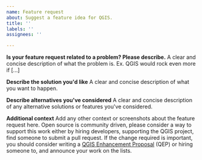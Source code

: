 ```yaml
---
name: Feature request
about: Suggest a feature idea for QGIS.
title: ''
labels: ''
assignees: ''

---
```


**Is your feature request related to a problem? Please describe.**
A clear and concise description of what the problem is. Ex. QGIS would rock even more if [...]

**Describe the solution you'd like**
A clear and concise description of what you want to happen.

**Describe alternatives you've considered**
A clear and concise description of any alternative solutions or features you've considered.

**Additional context**
Add any other context or screenshots about the feature request here.
Open source is community driven, please consider a way to support this work either by hiring developers, supporting the QGIS project, find someone to submit a pull request.
If the change required is important, you should consider writing a [QGIS Enhancement Proposal](https://github.com/qgis/QGIS-Enhancement-Proposals/issues) (QEP) or hiring someone to, and announce your work on the lists.
